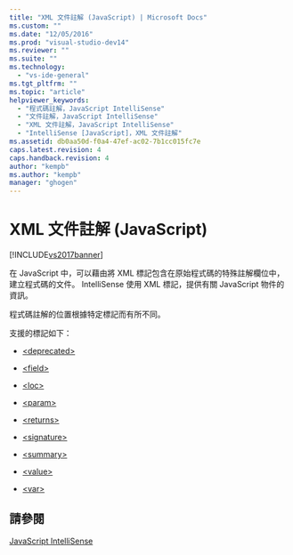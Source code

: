 ```yaml
---
title: "XML 文件註解 (JavaScript) | Microsoft Docs"
ms.custom: ""
ms.date: "12/05/2016"
ms.prod: "visual-studio-dev14"
ms.reviewer: ""
ms.suite: ""
ms.technology: 
  - "vs-ide-general"
ms.tgt_pltfrm: ""
ms.topic: "article"
helpviewer_keywords: 
  - "程式碼註解，JavaScript IntelliSense"
  - "文件註解，JavaScript IntelliSense"
  - "XML 文件註解，JavaScript IntelliSense"
  - "IntelliSense [JavaScript]，XML 文件註解"
ms.assetid: db0aa50d-f0a4-47ef-ac02-7b1cc015fc7e
caps.latest.revision: 4
caps.handback.revision: 4
author: "kempb"
ms.author: "kempb"
manager: "ghogen"
---
```

# XML 文件註解 (JavaScript)
[!INCLUDE[vs2017banner](../code-quality/includes/vs2017banner.md)]

在 JavaScript 中，可以藉由將 XML 標記包含在原始程式碼的特殊註解欄位中，建立程式碼的文件。  IntelliSense 使用 XML 標記，提供有關 JavaScript 物件的資訊。  
  
 程式碼註解的位置根據特定標記而有所不同。  
  
 支援的標記如下：  
  
-   [\<deprecated\>](../ide/deprecated-javascript.md)  
  
-   [\<field\>](../ide/field-javascript.md)  
  
-   [\<loc\>](../ide/loc-javascript.md)  
  
-   [\<param\>](../ide/param-javascript.md)  
  
-   [\<returns\>](../ide/returns-javascript.md)  
  
-   [\<signature\>](../Topic/%3Csignature%3E%20\(JavaScript\).md)  
  
-   [\<summary\>](../ide/summary-javascript.md)  
  
-   [\<value\>](../ide/value-javascript.md)  
  
-   [\<var\>](../ide/var-javascript.md)  
  
## 請參閱  
 [JavaScript IntelliSense](../ide/javascript-intellisense.md)
